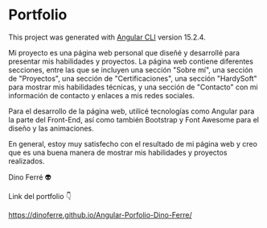 # Portfolio

This project was generated with [Angular CLI](https://github.com/angular/angular-cli) version 15.2.4.

Mi proyecto es una página web personal que diseñé y desarrollé para presentar mis habilidades y proyectos. La página web contiene diferentes secciones, entre las que se incluyen una sección "Sobre mí", una sección de "Proyectos", una sección de "Certificaciones", una sección "HardySoft" para mostrar mis habilidades técnicas, y una sección de "Contacto" con mi información de contacto y enlaces a mis redes sociales.

Para el desarrollo de la página web, utilicé tecnologías como Angular para la parte del Front-End, así como también Bootstrap y Font Awesome para el diseño y las animaciones.

En general, estoy muy satisfecho con el resultado de mi página web y creo que es una buena manera de mostrar mis habilidades y proyectos realizados.

Dino Ferré 👽

Link del portfolio 👇 

https://dinoferre.github.io/Angular-Porfolio-Dino-Ferre/
